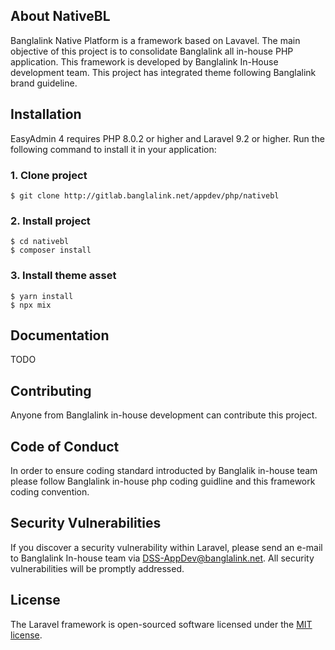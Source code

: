 ## About NativeBL
Banglalink Native Platform is a framework based on Lavavel. The main objective of this project is to consolidate Banglalink all in-house PHP application. This framework is developed by Banglalink In-House development team. This project has integrated theme following Banglalink brand guideline.  

## Installation

EasyAdmin 4 requires PHP 8.0.2 or higher and Laravel 9.2 or higher. Run the
following command to install it in your application:

### 1. Clone project

```
$ git clone http://gitlab.banglalink.net/appdev/php/nativebl 

```
### 2. Install project

```
$ cd nativebl
$ composer install 

```
### 3. Install theme asset 

```
$ yarn install
$ npx mix  

```
## Documentation
TODO

## Contributing

Anyone from Banglalink in-house development can contribute this project.

## Code of Conduct

In order to ensure coding standard introducted by Banglalik in-house team please follow Banglalink in-house php coding guidline and this framework coding convention.

## Security Vulnerabilities

If you discover a security vulnerability within Laravel, please send an e-mail to Banglalink In-house team via [DSS-AppDev@banglalink.net](mailto:DSS-AppDev@banglalink.net). All security vulnerabilities will be promptly addressed.

## License

The Laravel framework is open-sourced software licensed under the [MIT license](https://opensource.org/licenses/MIT).
